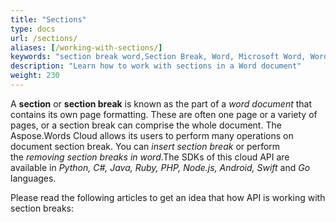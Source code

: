 ```yaml
---
title: "Sections"
type: docs
url: /sections/
aliases: [/working-with-sections/]
keywords: "section break word,Section Break, Word, Microsoft Word, Word Documents"
description: "Learn how to work with sections in a Word document"
weight: 230
---
```


A **section** or **section break** is known as the part of a *word document* that contains its own page formatting. These are often one page or a variety of pages, or a section break can comprise the whole document. The Aspose.Words Cloud allows its users to perform many operations on document section break. You can *insert section break* or perform the *removing section breaks in word*.The SDKs of this cloud API are available in *Python, C#, Java, Ruby, PHP, Node.js, Android, Swift* and *Go* languages.

Please read the following articles to get an idea that how API is working with section breaks:

